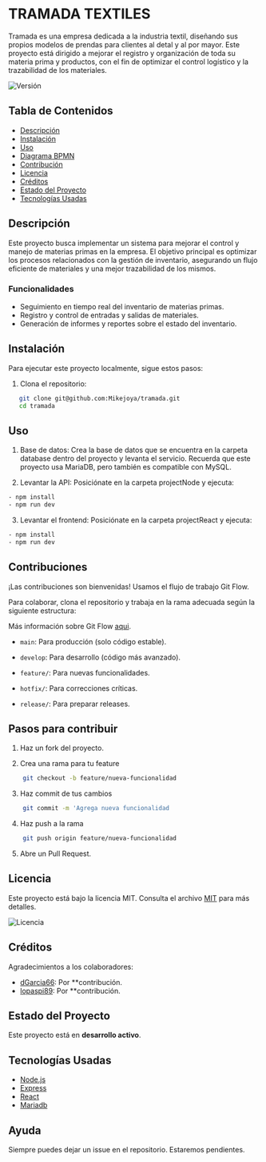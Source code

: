 # TRAMADA TEXTILES

Tramada es una empresa dedicada a la industria textil, diseñando sus propios modelos de prendas para clientes al detal y al por mayor. Este proyecto está dirigido a mejorar el registro y organización de toda su materia prima y productos, con el fin de optimizar el control logístico y la trazabilidad de los materiales.

![Versión](https://img.shields.io/badge/versi%C3%B3n-2.0.1-green)

## Tabla de Contenidos

- [Descripción](#descripción)
- [Instalación](#instalación)
- [Uso](#uso)
- [Diagrama BPMN](#diagrama-bpmn)
- [Contribución](#contribución)
- [Licencia](#licencia)
- [Créditos](#créditos)
- [Estado del Proyecto](#estado-del-proyecto)
- [Tecnologías Usadas](#tecnologías-usadas)

## Descripción

Este proyecto busca implementar un sistema para mejorar el control y manejo de materias primas en la empresa. El objetivo principal es optimizar los procesos relacionados con la gestión de inventario, asegurando un flujo eficiente de materiales y una mejor trazabilidad de los mismos.

### Funcionalidades

- Seguimiento en tiempo real del inventario de materias primas.
- Registro y control de entradas y salidas de materiales.
- Generación de informes y reportes sobre el estado del inventario.

## Instalación

Para ejecutar este proyecto localmente, sigue estos pasos:

1. Clona el repositorio:

```bash
   git clone git@github.com:Mikejoya/tramada.git
   cd tramada
```

## Uso

1. Base de datos: Crea la base de datos que se encuentra en la carpeta database dentro del proyecto y levanta el servicio. Recuerda que este proyecto usa MariaDB, pero también es compatible con MySQL.

2. Levantar la API: Posiciónate en la carpeta projectNode y ejecuta:

```Bash
- npm install
- npm run dev
```

3. Levantar el frontend: Posiciónate en la carpeta projectReact y ejecuta:

```Bash
- npm install
- npm run dev
```

## Contribuciones

¡Las contribuciones son bienvenidas! Usamos el flujo de trabajo Git Flow.

Para colaborar, clona el repositorio y trabaja en la rama adecuada según la siguiente estructura:

Más información sobre Git Flow [aqui](https://www.atlassian.com/git/tutorials/comparing-workflows/gitflow-workflow).

- `main`: Para producción (solo código estable).

- `develop`: Para desarrollo (código más avanzado).

- `feature/`: Para nuevas funcionalidades.

- `hotfix/`: Para correcciones críticas.

- `release/`: Para preparar releases.

## Pasos para contribuir

1. Haz un fork del proyecto.

2. Crea una rama para tu feature

```bash
    git checkout -b feature/nueva-funcionalidad
```

3. Haz commit de tus cambios

```bash
    git commit -m 'Agrega nueva funcionalidad
```

4. Haz push a la rama

```bash
    git push origin feature/nueva-funcionalidad
```

5. Abre un Pull Request.

## Licencia

Este proyecto está bajo la licencia MIT. Consulta el archivo [MIT](https://github.com/Mikejoya/tramada/blob/main/License) para más detalles.

![Licencia](https://img.shields.io/badge/licencia-MIT-blue)

## Créditos

Agradecimientos a los colaboradores:

- [dGarcia66](https://github.com/dgarcial66): Por \*\*contribución.
- [lopaspi89](https://github.com/lopaspi89): Por \*\*contribución.

## Estado del Proyecto

Este proyecto está en **desarrollo activo**.

## Tecnologías Usadas

- [Node.js](https://nodejs.org/)
- [Express](https://expressjs.com/)
- [React](https://reactjs.org/)
- [Mariadb](https://mariadb.com/)

## Ayuda

Siempre puedes dejar un issue en el repositorio. Estaremos pendientes.
